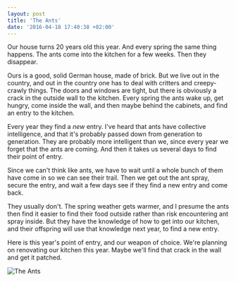 ```yaml
---
layout: post
title: 'The Ants'
date: '2016-04-18 17:40:38 +02:00'
---
```


Our house turns 20 years old this year. And every spring the same thing happens. The ants come into the kitchen for a few weeks. Then they disappear.

Ours is a good, solid German house, made of brick. But we live out in the country, and out in the country one has to deal with critters and creepy-crawly things. The doors and windows are tight, but there is obviously a crack in the outside wall to the kitchen. Every spring the ants wake up, get hungry, come inside the wall, and then maybe behind the cabinets, and find an entry to the kitchen.

Every year they find a *new* entry. I've heard that ants have collective intelligence, and that it's probably passed down from generation to generation. They are probably more intelligent than we, since every year we forget that the ants are coming. And then it takes us several days to find their point of entry.

Since we can't think like ants, we have to wait until a whole bunch of them have come in so we can see their trail. Then we get out the ant spray, secure the entry, and wait a few days see if they find a new entry and come back.

They usually don't. The spring weather gets warmer, and I presume the ants then find it easier to find their food outside rather than risk encountering ant spray inside. But they have the knowledge of how to get into our kitchen, and their offspring will use that knowledge next year, to find a new entry.

Here is this year's point of entry, and our weapon of choice. We're planning on renovating our kitchen this year. Maybe we'll find that crack in the wall and get it patched.

![The Ants](/assets/ants-180416.jpg)
